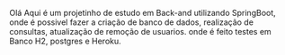 Olá
Aqui é um projetinho de estudo em Back-and utilizando SpringBoot, onde é possivel fazer a criação de banco de dados, realização de consultas, atualização de remoção de usuarios.
onde é feito testes em Banco H2, postgres e Heroku.
